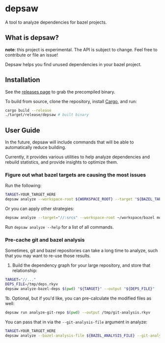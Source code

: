 # depsaw

A tool to analyze dependencies for bazel projects.

## What is depsaw?

**note**: this project is experimental. The API is subject to change. Feel free
to contribute or file an issue!

Depsaw helps you find unused dependencies in your bazel project.

## Installation

See the [releases page](https://github.com/toumorokoshi/depsaw/releases) to grab
the precompiled binary.

To build from source, clone the repository, install
[Cargo](https://doc.rust-lang.org/cargo/), and run:

```bash
cargo build --release
./target/release/depsaw # built binary
```

## User Guide

In the future, depsaw will include commands that will be able to automatically
reduce building.

Currently, it provides various utilities to help analyze dependencies and
rebuild statistics, and provide insights to optimize them.

### Figure out what bazel targets are causing the most issues

Run the following:

```bash
TARGET=YOUR_TARGET_HERE
depsaw analyze --workspace-root ${WORKSPACE_ROOT} --target "${BAZEL_TARGET}" trigger-scores-map > /tmp/map.yaml
```

Or you can apply other strategies:

```bash
depsaw analyze --target="//:srcs" --workspace-root ~/workspace/bazel most-unique-triggers
```

Run `depsaw analyze --help` for a list of all commands.

### Pre-cache git and bazel analysis

Sometimes, git and bazel repositories can take a long time to analyze, such that
you may want to re-use those results.


1. Build the dependency graph for your large repository, and store that
   relationship:

```bash
TARGET="//..."
DEPS_FILE=/tmp/deps.rkyv
depsaw analyze-bazel-deps $(pwd) "${TARGET}" --output "${DEPS_FILE}"
```

1b. Optional, but if you'd like, you can pre-calculate the modified files as well:

```bash
depsaw run analyze-git-repo $(pwd) --output /tmp/git-analysis.rkyv
```

You can pass that in via the `--git-analysis-file` argument in analyze:

```bash
TARGET=YOUR_TARGET_HERE
depsaw analyze --bazel-analysis-file ${BAZEL_ANALYSIS_FILE} --git-analysis-file ${GIT_ANALYSIS_FILE} --target "${BAZEL_TARGET}" trigger-scores-map > /tmp/map.yaml
```